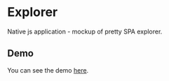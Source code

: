 # Explorer
Native js application - mockup of pretty SPA explorer.

## Demo
You can see the demo [here](https://krokochik.github.io/explorer/).
